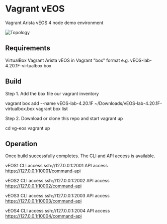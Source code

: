 # Vagrant vEOS
Vagrant Arista vEOS 4 node demo environment

![Topology](../master/img/topology.png)

## Requirements

VirtualBox
Vagrant
Arista vEOS in Vagrant "box" format e.g. vEOS-lab-4.20.1F-virtualbox.box

## Build

Step 1. Add the box file our vagrant inventory

vagrant box add --name vEOS-lab-4.20.1F ~/Downloads/vEOS-lab-4.20.1F-virtualbox.box
vagrant box list

Step 2. Download or clone this repo and start vagrant up

cd vg-eos
vagrant up

## Operation

Once build successfully completes. The CLI and API access is available.

vEOS1
CLI access ssh://127.0.0.1:2001
API access https://127.0.0.1:10001/command-api

vEOS2
CLI access ssh://127.0.0.1:2002
API access https://127.0.0.1:10002/command-api

vEOS3
CLI access ssh://127.0.0.1:2003
API access https://127.0.0.1:10003/command-api

vEOS4
CLI access ssh://127.0.0.1:2004
API access https://127.0.0.1:10004/command-api
